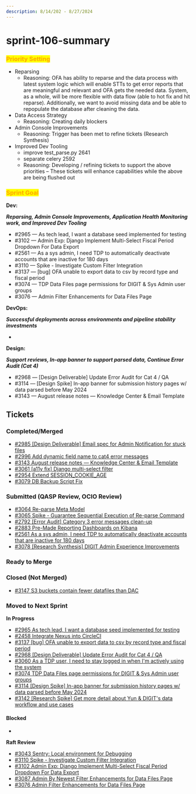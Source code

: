 ```yaml
---
description: 8/14/202 - 8/27/2024
---
```


# sprint-106-summary

### <mark style="color:orange;">Priority Setting</mark>

* Reparsing &#x20;
  * Reasoning: OFA has ability to reparse and the data process with latest system logic which will enable STTs to get error reports that are meaningful and relevant and OFA gets the needed data. System, as a whole, will be more flexible with data flow (able to hot fix and hit reparse).  Additionally, we want to avoid missing data and be able to repopulate the database after cleaning the data. &#x20;
* Data Access Strategy&#x20;
  * Reasoning: Creating daily blockers &#x20;
* Admin Console Improvements&#x20;
  * Reasoning: Trigger has been met to refine tickets (Research Synthesis)
* Improved Dev Tooling&#x20;
  * improve test\_parse.py 2641&#x20;
  * separate celery 2592&#x20;
  * Reasoning: Developing / refining tickets to support the above priorities – These tickets will enhance capabilities while the above are being flushed out &#x20;

### <mark style="color:orange;">Sprint Goal</mark>

**Dev:**

_**Reparsing, Admin Console Improvements, Application Health Monitoring work, and Improved Dev Tooling**_

* \#2965 — As tech lead, I want a database seed implemented for testing
* \#3102  — Admin Exp: Django Implement Multi-Select Fiscal Period Dropdown For Data Export&#x20;
* \#2561 — As a sys admin, I need TDP to automatically deactivate accounts that are inactive for 180 days
* \#3110 — Spike - Investigate Custom Filter Integration
* \#3137 — \[bug] OFA unable to export data to csv by record type and fiscal period
* \#3074 — TDP Data Files page permissions for DIGIT & Sys Admin user groups
* \#3076  — Admin Filter Enhancements for Data Files Page&#x20;

**DevOps:**

_**Successful deployments across environments and pipeline stability investments**_

*

**Design:**

_**Support reviews, In-app banner to support parsed data, Continue Error Audit (Cat 4)**_

* \#2968  — \[Design Deliverable] Update Error Audit for Cat 4 / QA
* \#3114 — \[Design Spike] In-app banner for submission history pages w/ data parsed before May 2024
* \#3143 — August release notes — Knowledge Center & Email Template



## Tickets

### Completed/Merged

* [#2985 \[Design Deliverable\] Email spec for Admin Notification for stuck files](https://app.zenhub.com/workspaces/sprint-board-5f18ab06dfd91c000f7e682e/issues/gh/raft-tech/tanf-app/2985)
* [#2996 Add dynamic field name to cat4 error messages](https://app.zenhub.com/workspaces/sprint-board-5f18ab06dfd91c000f7e682e/issues/gh/raft-tech/tanf-app/2996)
* [#3143 August release notes — Knowledge Center & Email Template](https://app.zenhub.com/workspaces/sprint-board-5f18ab06dfd91c000f7e682e/issues/gh/raft-tech/tanf-app/3143)
* [#3061 \[a11y fix\] Django multi-select filter ](https://app.zenhub.com/workspaces/sprint-board-5f18ab06dfd91c000f7e682e/issues/gh/raft-tech/tanf-app/3061)
* [#2954 Extend SESSION\_COOKIE\_AGE](https://app.zenhub.com/workspaces/sprint-board-5f18ab06dfd91c000f7e682e/issues/gh/raft-tech/tanf-app/2954)
* [#3079 DB Backup Script Fix](https://app.zenhub.com/workspaces/sprint-board-5f18ab06dfd91c000f7e682e/issues/gh/raft-tech/tanf-app/3079)

### Submitted (QASP Review, OCIO Review)

* [#3064 Re-parse Meta Model](https://app.zenhub.com/workspaces/sprint-board-5f18ab06dfd91c000f7e682e/issues/gh/raft-tech/tanf-app/3064)
* [#3065 Spike - Guarantee Sequential Execution of Re-parse Command](https://app.zenhub.com/workspaces/sprint-board-5f18ab06dfd91c000f7e682e/issues/gh/raft-tech/tanf-app/3065)
* [#2792 \[Error Audit\] Category 3 error messages clean-up](https://app.zenhub.com/workspaces/sprint-board-5f18ab06dfd91c000f7e682e/issues/gh/raft-tech/tanf-app/2792)
* [#2883 Pre-Made Reporting Dashboards on Kibana](https://app.zenhub.com/workspaces/sprint-board-5f18ab06dfd91c000f7e682e/issues/gh/raft-tech/tanf-app/2883)
* [#2561 As a sys admin, I need TDP to automatically deactivate accounts that are inactive for 180 days](https://app.zenhub.com/workspaces/sprint-board-5f18ab06dfd91c000f7e682e/issues/gh/raft-tech/tanf-app/2561)
* [#3078 \[Research Synthesis\] DIGIT Admin Experience Improvements](https://app.zenhub.com/workspaces/sprint-board-5f18ab06dfd91c000f7e682e/issues/gh/raft-tech/tanf-app/3078)

### Ready to Merge

### Closed (Not Merged)

* [#3147 S3 buckets contain fewer datafiles than DAC](https://app.zenhub.com/workspaces/sprint-board-5f18ab06dfd91c000f7e682e/issues/gh/raft-tech/tanf-app/3147)

### Moved to Next Sprint&#x20;

**In Progress**&#x20;

* [#2965 As tech lead, I want a database seed implemented for testing](https://app.zenhub.com/workspaces/sprint-board-5f18ab06dfd91c000f7e682e/issues/gh/raft-tech/tanf-app/2965)
* [#2458 Integrate Nexus into CircleCI](https://app.zenhub.com/workspaces/sprint-board-5f18ab06dfd91c000f7e682e/issues/gh/raft-tech/tanf-app/2458)
* [#3137 \[bug\] OFA unable to export data to csv by record type and fiscal period](https://app.zenhub.com/workspaces/sprint-board-5f18ab06dfd91c000f7e682e/issues/gh/raft-tech/tanf-app/3137)
* [#2968 \[Design Deliverable\] Update Error Audit for Cat 4 / QA](https://app.zenhub.com/workspaces/sprint-board-5f18ab06dfd91c000f7e682e/issues/gh/raft-tech/tanf-app/2968)
* [#3060 As a TDP user, I need to stay logged in when I'm actively using the system](https://app.zenhub.com/workspaces/sprint-board-5f18ab06dfd91c000f7e682e/issues/gh/raft-tech/tanf-app/3060)
* [#3074 TDP Data Files page permissions for DIGIT & Sys Admin user groups](https://app.zenhub.com/workspaces/sprint-board-5f18ab06dfd91c000f7e682e/issues/gh/raft-tech/tanf-app/3074)
* [#3114 \[Design Spike\] In-app banner for submission history pages w/ data parsed before May 2024](https://app.zenhub.com/workspaces/sprint-board-5f18ab06dfd91c000f7e682e/issues/gh/raft-tech/tanf-app/3114)
* [#3142 \[Research Spike\] Get more detail about Yun & DIGIT's data workflow and use cases](https://app.zenhub.com/workspaces/sprint-board-5f18ab06dfd91c000f7e682e/issues/gh/raft-tech/tanf-app/3142)

#### Blocked

*

**Raft Review**

* [#3043 Sentry: Local environment for Debugging](https://app.zenhub.com/workspaces/sprint-board-5f18ab06dfd91c000f7e682e/issues/gh/raft-tech/tanf-app/3043)
* [#3110 Spike - Investigate Custom Filter Integration](https://app.zenhub.com/workspaces/sprint-board-5f18ab06dfd91c000f7e682e/issues/gh/raft-tech/tanf-app/3110)
* [#3102 Admin Exp: Django Implement Multi-Select Fiscal Period Dropdown For Data Export ](https://app.zenhub.com/workspaces/sprint-board-5f18ab06dfd91c000f7e682e/issues/gh/raft-tech/tanf-app/3102)
* [#3087 Admin By Newest Filter Enhancements for Data Files Page](https://app.zenhub.com/workspaces/sprint-board-5f18ab06dfd91c000f7e682e/issues/gh/raft-tech/tanf-app/3087)
* [#3076 Admin Filter Enhancements for Data Files Page ](https://app.zenhub.com/workspaces/sprint-board-5f18ab06dfd91c000f7e682e/issues/gh/raft-tech/tanf-app/3076)

